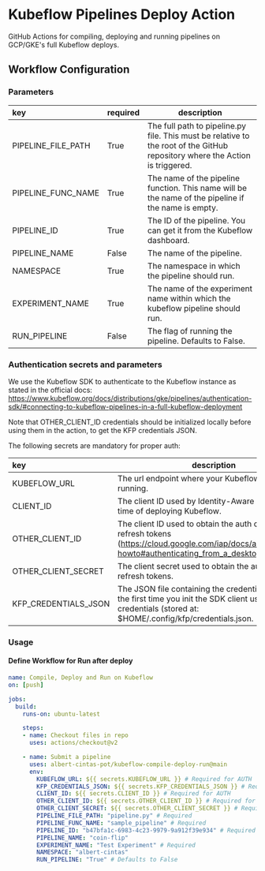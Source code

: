 # Kubeflow Pipelines Deploy Action

GitHub Actions for compiling, deploying and running pipelines on GCP/GKE's full Kubeflow deploys. 

## Workflow Configuration
### Parameters

| key                       | required | description                                                                                                                  | 
| :------------------------ | -------- | ---------------------------------------------------------------------------------------------------------------------------- | 
| PIPELINE_FILE_PATH        | True     | The full path to pipeline.py file. This must be relative to the root of the GitHub repository where the Action is triggered. | 
| PIPELINE_FUNC_NAME        | True     | The name of the pipeline function. This name will be the name of the pipeline if the name is empty.                          | 
| PIPELINE_ID               | True     | The ID of the pipeline. You can get it from the Kubeflow dashboard.                                                          |
| PIPELINE_NAME             | False    | The name of the pipeline.                                                                                                    | 
| NAMESPACE                 | True     | The namespace in which the pipeline should run.                                                                              | 
| EXPERIMENT_NAME           | True     | The name of the experiment name within which the kubeflow pipeline should run.                                               | 
| RUN_PIPELINE              | False    | The flag of running the pipeline. Defaults to False.                                                                         | 

### Authentication secrets and parameters

We use the Kubeflow SDK to authenticate to the Kubeflow instance as stated in the official docs: https://www.kubeflow.org/docs/distributions/gke/pipelines/authentication-sdk/#connecting-to-kubeflow-pipelines-in-a-full-kubeflow-deployment

Note that OTHER_CLIENT_ID credentials should be initialized locally before using them in the action, to get the KFP credentials JSON.

The following secrets are mandatory for proper auth:

| key                       | description                                                                                                                                                                      | 
| :------------------------ | -------------------------------------------------------------------------------------------------------------------------------------------------------------------------------- | 
| KUBEFLOW_URL              | The url endpoint where your Kubeflow UI is running.                                                                                                                              | 
| CLIENT_ID                 | The client ID used by Identity-Aware Proxy at the time of deploying Kubeflow.                                                                                                    | 
| OTHER_CLIENT_ID           | The client ID used to obtain the auth codes and refresh tokens (https://cloud.google.com/iap/docs/authentication-howto#authenticating_from_a_desktop_app).                       | 
| OTHER_CLIENT_SECRET       | The client secret used to obtain the auth codes and refresh tokens.                                                                                                              |
| KFP_CREDENTIALS_JSON      | The JSON file containing the credentials generated the first time you init the SDK client using above credentials (stored at: $HOME/.config/kfp/credentials.json.                |

### Usage

#### Define Workflow for Run after deploy

```yaml
name: Compile, Deploy and Run on Kubeflow
on: [push]

jobs:
  build:
    runs-on: ubuntu-latest

    steps:
    - name: Checkout files in repo
      uses: actions/checkout@v2

    - name: Submit a pipeline
      uses: albert-cintas-pot/kubeflow-compile-deploy-run@main
      env:
        KUBEFLOW_URL: ${{ secrets.KUBEFLOW_URL }} # Required for AUTH
        KFP_CREDENTIALS_JSON: ${{ secrets.KFP_CREDENTIALS_JSON }} # Required for AUTH
        CLIENT_ID: ${{ secrets.CLIENT_ID }} # Required for AUTH
        OTHER_CLIENT_ID: ${{ secrets.OTHER_CLIENT_ID }} # Required for AUTH
        OTHER_CLIENT_SECRET: ${{ secrets.OTHER_CLIENT_SECRET }} # Required for AUTH
        PIPELINE_FILE_PATH: "pipeline.py" # Required
        PIPELINE_FUNC_NAME: "sample_pipeline" # Required 
        PIPELINE_ID: "b47bfa1c-6983-4c23-9979-9a912f39e934" # Required
        PIPELINE_NAME: "coin-flip"
        EXPERIMENT_NAME: "Test Experiment" # Required
        NAMESPACE: "albert-cintas"
        RUN_PIPELINE: "True" # Defaults to False

```
